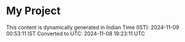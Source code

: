 # My Project

This content is dynamically generated in Indian Time (IST): 2024-11-09 00:53:11 IST
Converted to UTC: 2024-11-08 19:23:11 UTC
